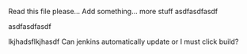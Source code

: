 Read this file please...
Add something...
more stuff
asdfasdfasdf

asdfasdfasdf

lkjhadsflkjhasdf
Can jenkins automatically update or I must click build?
